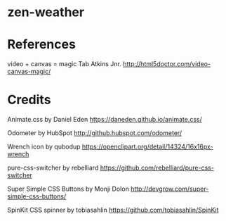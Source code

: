 # zen-weather

# References

video + canvas = magic
Tab Atkins Jnr.
http://html5doctor.com/video-canvas-magic/

# Credits

Animate.css by Daniel Eden
https://daneden.github.io/animate.css/

Odometer by HubSpot
http://github.hubspot.com/odometer/

Wrench icon by qubodup
https://openclipart.org/detail/14324/16x16px-wrench

pure-css-switcher by rebelliard
https://github.com/rebelliard/pure-css-switcher

Super Simple CSS Buttons by Monji Dolon
http://devgrow.com/super-simple-css-buttons/

SpinKit CSS spinner by tobiasahlin
https://github.com/tobiasahlin/SpinKit